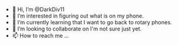 - 👋 Hi, I’m @DarkDiv11
- 👀 I’m interested in figuring out what is on my phone. 
- 🌱 I’m currently learning that I want to go back to rotary phones.
- 💞️ I’m looking to collaborate on I'm not sure just yet. 
- 📫 How to reach me ...

<!---
DarkDiv11/DarkDiv11 is a ✨ special ✨ repository because its `README.md` (this file) appears on your GitHub profile.
You can click the Preview link to take a look at your changes.
--->
